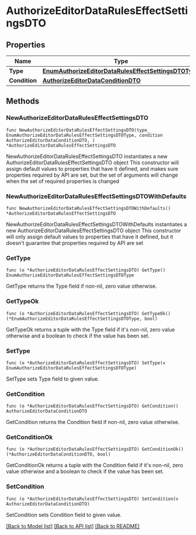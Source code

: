 # AuthorizeEditorDataRulesEffectSettingsDTO

## Properties

Name | Type | Description | Notes
------------ | ------------- | ------------- | -------------
**Type** | [**EnumAuthorizeEditorDataRulesEffectSettingsDTOType**](EnumAuthorizeEditorDataRulesEffectSettingsDTOType.md) |  | 
**Condition** | [**AuthorizeEditorDataConditionDTO**](AuthorizeEditorDataConditionDTO.md) |  | 

## Methods

### NewAuthorizeEditorDataRulesEffectSettingsDTO

`func NewAuthorizeEditorDataRulesEffectSettingsDTO(type_ EnumAuthorizeEditorDataRulesEffectSettingsDTOType, condition AuthorizeEditorDataConditionDTO, ) *AuthorizeEditorDataRulesEffectSettingsDTO`

NewAuthorizeEditorDataRulesEffectSettingsDTO instantiates a new AuthorizeEditorDataRulesEffectSettingsDTO object
This constructor will assign default values to properties that have it defined,
and makes sure properties required by API are set, but the set of arguments
will change when the set of required properties is changed

### NewAuthorizeEditorDataRulesEffectSettingsDTOWithDefaults

`func NewAuthorizeEditorDataRulesEffectSettingsDTOWithDefaults() *AuthorizeEditorDataRulesEffectSettingsDTO`

NewAuthorizeEditorDataRulesEffectSettingsDTOWithDefaults instantiates a new AuthorizeEditorDataRulesEffectSettingsDTO object
This constructor will only assign default values to properties that have it defined,
but it doesn't guarantee that properties required by API are set

### GetType

`func (o *AuthorizeEditorDataRulesEffectSettingsDTO) GetType() EnumAuthorizeEditorDataRulesEffectSettingsDTOType`

GetType returns the Type field if non-nil, zero value otherwise.

### GetTypeOk

`func (o *AuthorizeEditorDataRulesEffectSettingsDTO) GetTypeOk() (*EnumAuthorizeEditorDataRulesEffectSettingsDTOType, bool)`

GetTypeOk returns a tuple with the Type field if it's non-nil, zero value otherwise
and a boolean to check if the value has been set.

### SetType

`func (o *AuthorizeEditorDataRulesEffectSettingsDTO) SetType(v EnumAuthorizeEditorDataRulesEffectSettingsDTOType)`

SetType sets Type field to given value.


### GetCondition

`func (o *AuthorizeEditorDataRulesEffectSettingsDTO) GetCondition() AuthorizeEditorDataConditionDTO`

GetCondition returns the Condition field if non-nil, zero value otherwise.

### GetConditionOk

`func (o *AuthorizeEditorDataRulesEffectSettingsDTO) GetConditionOk() (*AuthorizeEditorDataConditionDTO, bool)`

GetConditionOk returns a tuple with the Condition field if it's non-nil, zero value otherwise
and a boolean to check if the value has been set.

### SetCondition

`func (o *AuthorizeEditorDataRulesEffectSettingsDTO) SetCondition(v AuthorizeEditorDataConditionDTO)`

SetCondition sets Condition field to given value.



[[Back to Model list]](../README.md#documentation-for-models) [[Back to API list]](../README.md#documentation-for-api-endpoints) [[Back to README]](../README.md)


